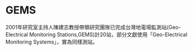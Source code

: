 # GEMS
2001年研究室主持人陳建志教授帶領研究團隊已完成台灣地電場監測站(Geo-Electrical Monitoring Stations,GEMS)計20站，部分文獻使用「Geo-Electrical Monitoring Systems」，實為同樣測站。
